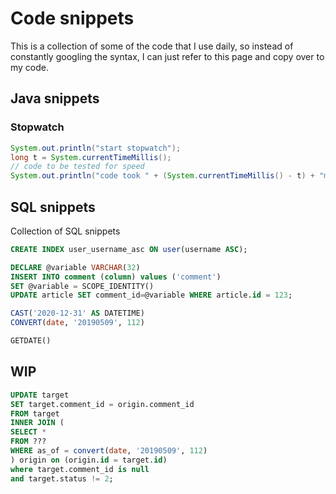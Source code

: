 # Code snippets

This is a collection of some of the code that I use daily, so instead of constantly googling the syntax, I can just refer to this page and copy over to my code. 

## Java snippets

### Stopwatch
```java
System.out.println("start stopwatch");
long t = System.currentTimeMillis();
// code to be tested for speed
System.out.println("code took " + (System.currentTimeMillis() - t) + "ms to run"); 

```

## SQL snippets
Collection of SQL snippets

```SQL
CREATE INDEX user_username_asc ON user(username ASC);
```

```SQL
DECLARE @variable VARCHAR(32)
INSERT INTO comment (column) values ('comment')
SET @variable = SCOPE_IDENTITY()
UPDATE article SET comment_id=@variable WHERE article.id = 123;
```

```SQL
CAST('2020-12-31' AS DATETIME)
CONVERT(date, '20190509', 112)
```

```SQL
GETDATE()
```

## WIP
```SQL
UPDATE target
SET target.comment_id = origin.comment_id
FROM target
INNER JOIN (
SELECT *
FROM ??? 
WHERE as_of = convert(date, '20190509', 112)
) origin on (origin.id = target.id)
where target.comment_id is null
and target.status != 2;
```
